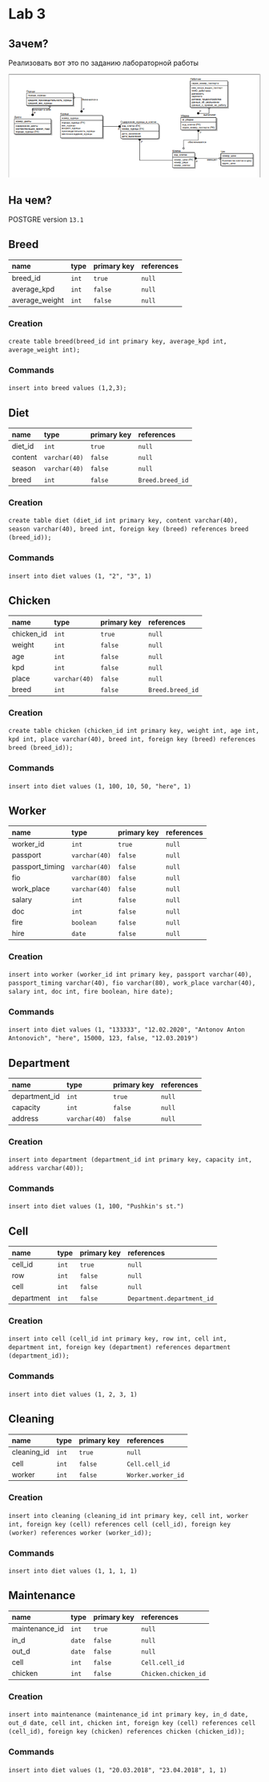 # **Lab 3**

## **Зачем?**

Реализовать вот это по заданию лабораторной работы

![1](./preview.png)

## **На чем?**

POSTGRE version `13.1`

## **Breed**

| name           | type           | primary key    | references          |
|:-------------- |:-----------    |:-------------- |:------------------- |
| breed_id       | `int`          | `true`         | `null`              |
| average_kpd    | `int`          | `false`        | `null`              |
| average_weight | `int`          | `false`        | `null`              |

### **Creation**

`create table breed(breed_id int primary key, average_kpd int, average_weight int);`

### **Commands**

`insert into breed values (1,2,3);`

## **Diet**

| name           | type           | primary key    | references          |
|:-------------- |:-----------    |:-------------- |:------------------- |
| diet_id        | `int`          | `true`         | `null`              |
| content        | `varchar(40)`  | `false`        | `null`              |
| season         | `varchar(40)`  | `false`        | `null`              |
| breed          | `int`          | `false`        | `Breed.breed_id`    |

### **Creation**

`create table diet (diet_id int primary key, content varchar(40), season varchar(40), breed int, foreign key (breed) references breed (breed_id));`

### **Commands**

`insert into diet values (1, "2", "3", 1)`

## **Chicken**

| name           | type           | primary key    | references          |
|:-------------- |:-----------    |:-------------- |:------------------- |
| chicken_id     | `int`          | `true`         | `null`              |
| weight         | `int`          | `false`        | `null`              |
| age            | `int`          | `false`        | `null`              |
| kpd            | `int`          | `false`        | `null`              |
| place          | `varchar(40)`  | `false`        | `null`              |
| breed          | `int`          | `false`        | `Breed.breed_id`    |

### **Creation**

`create table chicken (chicken_id int primary key, weight int, age int, kpd int, place varchar(40), breed int, foreign key (breed) references breed (breed_id));`

### **Commands**

`insert into diet values (1, 100, 10, 50, "here", 1)`

## **Worker**

| name           | type           | primary key    | references          |
|:-------------- |:-----------    |:-------------- |:------------------- |
| worker_id      | `int`          | `true`         | `null`              |
| passport       | `varchar(40)`  | `false`        | `null`              |
| passport_timing| `varchar(40)`  | `false`        | `null`              |
| fio            | `varchar(80)`  | `false`        | `null`              |
| work_place     | `varchar(40)`  | `false`        | `null`              |
| salary         | `int`          | `false`        | `null`              |
| doc            | `int`          | `false`        | `null`              |
| fire           | `boolean`      | `false`        | `null`              |
| hire           | `date`         | `false`        | `null`              |

### **Creation**

`insert into worker (worker_id int primary key, passport varchar(40), passport_timing varchar(40), fio varchar(80), work_place varchar(40), salary int, doc int, fire boolean, hire date);`

### **Commands**

`insert into diet values (1, "133333", "12.02.2020", "Antonov Anton Antonovich", "here", 15000, 123, false, "12.03.2019")`

## **Department**

| name           | type           | primary key    | references          |
|:-------------- |:-----------    |:-------------- |:------------------- |
| department_id  | `int`          | `true`         | `null`              |
| capacity       | `int`          | `false`        | `null`              |
| address        | `varchar(40)`  | `false`        | `null`              |

### **Creation**

`insert into department (department_id int primary key, capacity int, address varchar(40));`

### **Commands**

`insert into diet values (1, 100, "Pushkin's st.")`

## **Cell**

| name           | type           | primary key    | references                 |
|:-------------- |:-----------    |:-------------- |:-------------------        |
| cell_id        | `int`          | `true`         | `null`                     |
| row            | `int`          | `false`        | `null`                     |
| cell           | `int`          | `false`        | `null`                     |
| department     | `int`          | `false`        | `Department.department_id` |

### **Creation**

`insert into cell (cell_id int primary key, row int, cell int, department int, foreign key (department) references department (department_id));`

### **Commands**

`insert into diet values (1, 2, 3, 1)`

## **Cleaning**

| name           | type           | primary key    | references                 |
|:-------------- |:-----------    |:-------------- |:-------------------        |
| cleaning_id    | `int`          | `true`         | `null`                     |
| cell           | `int`          | `false`        | `Cell.cell_id`             |
| worker         | `int`          | `false`        | `Worker.worker_id`         |

### **Creation**

`insert into cleaning (cleaning_id int primary key, cell int, worker int, foreign key (cell) references cell (cell_id), foreign key (worker) references worker (worker_id));`

### **Commands**

`insert into diet values (1, 1, 1, 1)`

## **Maintenance**

| name           | type           | primary key    | references                 |
|:-------------- |:-----------    |:-------------- |:-------------------        |
| maintenance_id | `int`          | `true`         | `null`                     |
| in_d           | `date`         | `false`        | `null`                     |
| out_d          | `date`         | `false`        | `null`                     |
| cell           | `int`          | `false`        | `Cell.cell_id`             |
| chicken        | `int`          | `false`        | `Chicken.chicken_id`       |

### **Creation**

`insert into maintenance (maintenance_id int primary key, in_d date, out_d date, cell int, chicken int, foreign key (cell) references cell (cell_id), foreign key (chicken) references chicken (chicken_id));`

### **Commands**

`insert into diet values (1, "20.03.2018", "23.04.2018", 1, 1)`